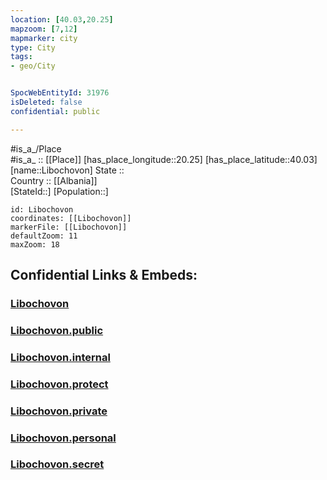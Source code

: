 ```yaml
---
location: [40.03,20.25] 
mapzoom: [7,12] 
mapmarker: city 
type: City
tags:
- geo/City


SpocWebEntityId: 31976
isDeleted: false
confidential: public

---
```

#is_a_/Place  
#is_a_ :: [[Place]] 
[has_place_longitude::20.25] 
[has_place_latitude::40.03] 
[name::Libochovon] 
State ::  
Country :: [[Albania]]  
[StateId::] 
[Population::] 



```leaflet
id: Libochovon
coordinates: [[Libochovon]] 
markerFile: [[Libochovon]] 
defaultZoom: 11 
maxZoom: 18
```


## Confidential Links & Embeds: 

### [Libochovon](/_Standards/Earth/Continent/Europe/Europe~South/Albania/Counties~Albania/Gjirokastër/City/Libochovon.md) 

### [Libochovon.public](/_public/Earth/Continent/Europe/Europe~South/Albania/Counties~Albania/Gjirokastër/City/Libochovon.public.md) 

### [Libochovon.internal](/_internal/Earth/Continent/Europe/Europe~South/Albania/Counties~Albania/Gjirokastër/City/Libochovon.internal.md) 

### [Libochovon.protect](/_protect/Earth/Continent/Europe/Europe~South/Albania/Counties~Albania/Gjirokastër/City/Libochovon.protect.md) 

### [Libochovon.private](/_private/Earth/Continent/Europe/Europe~South/Albania/Counties~Albania/Gjirokastër/City/Libochovon.private.md) 

### [Libochovon.personal](/_personal/Earth/Continent/Europe/Europe~South/Albania/Counties~Albania/Gjirokastër/City/Libochovon.personal.md) 

### [Libochovon.secret](/_secret/Earth/Continent/Europe/Europe~South/Albania/Counties~Albania/Gjirokastër/City/Libochovon.secret.md)

